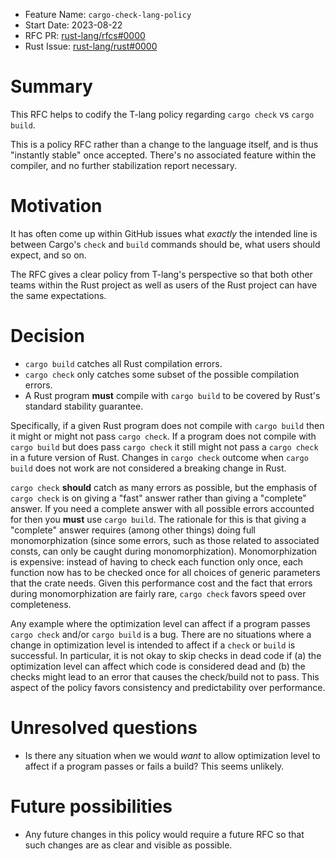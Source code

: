 - Feature Name: `cargo-check-lang-policy`
- Start Date: 2023-08-22
- RFC PR: [rust-lang/rfcs#0000](https://github.com/rust-lang/rfcs/pull/0000)
- Rust Issue: [rust-lang/rust#0000](https://github.com/rust-lang/rust/issues/0000)

# Summary
[summary]: #summary

This RFC helps to codify the T-lang policy regarding `cargo check` vs `cargo build`.

This is a policy RFC rather than a change to the language itself, and is thus "instantly stable" once accepted. There's no associated feature within the compiler, and no further stabilization report necessary.

# Motivation
[motivation]: #motivation

It has often come up within GitHub issues what *exactly* the intended line is between Cargo's `check` and `build` commands should be, what users should expect, and so on.

The RFC gives a clear policy from T-lang's perspective so that both other teams within the Rust project as well as users of the Rust project can have the same expectations.

# Decision
[decision]: #decision

* `cargo build` catches all Rust compilation errors.
* `cargo check` only catches some subset of the possible compilation errors.
* A Rust program **must** compile with `cargo build` to be covered by Rust's standard stability guarantee.

Specifically, if a given Rust program does not compile with `cargo build` then it might or might not pass `cargo check`. If a program does not compile with `cargo build` but does pass `cargo check` it still might not pass a `cargo check` in a future version of Rust. Changes in `cargo check` outcome when `cargo build` does not work are not considered a breaking change in Rust.

`cargo check` **should** catch as many errors as possible, but the emphasis of `cargo check` is on giving a "fast" answer rather than giving a "complete" answer.
If you need a complete answer with all possible errors accounted for then you **must** use `cargo build`.
The rationale for this is that giving a "complete" answer requires (among other things) doing full monomorphization (since some errors, such as those related to associated consts, can only be caught during monomorphization).
Monomorphization is expensive: instead of having to check each function only once, each function now has to be checked once for all choices of generic parameters that the crate needs.
Given this performance cost and the fact that errors during monomorphization are fairly rare, `cargo check` favors speed over completeness.

Any example where the optimization level can affect if a program passes `cargo check` and/or `cargo build` is a bug. There are no situations where a change in optimization level is intended to affect if a `check` or `build` is successful.
In particular, it is not okay to skip checks in dead code if (a) the optimization level can affect which code is considered dead and (b) the checks might lead to an error that causes the check/build not to pass.
This aspect of the policy favors consistency and predictability over performance.

# Unresolved questions
[unresolved-questions]: #unresolved-questions

* Is there any situation when we would *want* to allow optimization level to affect if a program passes or fails a build? This seems unlikely.

# Future possibilities
[future-possibilities]: #future-possibilities

* Any future changes in this policy would require a future RFC so that such changes are as clear and visible as possible.
